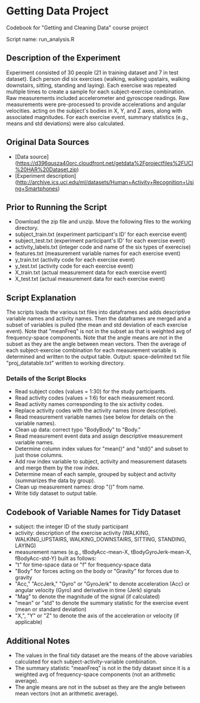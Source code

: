 # Getting Data Project
Codebook for "Getting and Cleaning Data" course project

Script name: run_analysis.R

## Description of the Experiment
 Experiment consisted of 30 people (21 in training dataset and 7 in test dataset).
 Each person did six exercises (walking, walking upstairs, walking downstairs, sitting, standing and laying).
 Each exercise was repeated multiple times to create a sample for each subject-exercise combination.
 Raw measurements included accelerometer and gyroscope readings.
 Raw measurements were pre-processed to provide accelerations and angular velocities. 
 acting on the subject's bodies in X, Y, and Z axes, along with associated magnitudes.
 For each exercise event, summary statistics (e.g., means and std deviations) were also calculated.

## Original Data Sources
* [Data source] (https://d396qusza40orc.cloudfront.net/getdata%2Fprojectfiles%2FUCI%20HAR%20Dataset.zip)
* [Experiment description] (http://archive.ics.uci.edu/ml/datasets/Human+Activity+Recognition+Using+Smartphones)

##  Prior to Running the Script
* Download the zip file and unzip. Move the following files to the working directory.
* subject_train.txt (experiment participant's ID' for each exercise event)
* subject_test.txt (experiment participant's ID' for each exercise event)
* activity_labels.txt (integer code and name of the six types of exerecise)
* features.txt (measurement variable names for each exercise event)
* y_train.txt (activity code for each exercise event)
* y_test.txt (activity code for each exercise event)
* X_train.txt (actual measurement data for each exercise event)
* X_test.txt (actual measurement data for each exercise event)

##  Script Explanation
 The scripts loads the various txt files into dataframes and adds descriptive variable names and activity names.
 Then the dataframes are merged and a subset of variables is pulled (the mean and std deviation of each exercise event).
 Note that "meanFreq" is not in the subset as that is weighted avg of frequency-space components.
 Note that the angle means are not in the subset as they are the angle between mean vectors.
 Then the average of each subject-exercise combination for each measurement variable is determined and written to the output table.
 Output: space-delimited txt file "proj_datatable.txt" written to working directory.

### Details of the Script Blocks
* Read subject codes (values = 1:30) for the study participants.
* Read activity codes (values = 1:6) for each measurement record.
* Read activity names corresponding to the six activity codes.
* Replace activity codes with the activity names (more descriptive).
* Read measurement variable names (see below for details on the variable names).
* Clean up data: correct typo "BodyBody" to "Body."
* Read measurement event data and assign descriptive measurement variable names.
* Determine column index values for "mean()" and "std()" and subset to just those columns.
* Add row index variable to subject, activity and measurement datasets and merge them by the row index.
* Determine mean of each sample, grouped by subject and activity (summarizes the data by group).
* Clean up measurement names: drop "()" from name.
* Write tidy dataset to output table.

## Codebook of Variable Names for Tidy Dataset
* subject:  the integer ID of the study participant
* activity:  description of the exercise activity (WALKING, WALKING_UPSTAIRS, WALKING_DOWNSTAIRS, SITTING, STANDING, LAYING)
* measurement names (e.g., tBodyAcc-mean-X, tBodyGyroJerk-mean-X, fBodyAcc-std-Y) built as follows:
* "t" for time-space data or "f" for frequency-space data
* "Body" for forces acting on the body or "Gravity" for forces due to gravity
* "Acc," "AccJerk," "Gyro" or "GyroJerk" to denote acceleration (Acc) or angular velocity (Gyro) and derivative in time (Jerk) signals
* "Mag" to denote the magnitude of the signal (if calculated)
* "mean" or "std" to denote the summary statistic for the exercise event (mean or standard deviation)
* "X,", "Y" or "Z" to denote the axis of the acceleration or velocity (if applicable)

## Additional Notes
* The values in the final tidy dataset are the means of the above variables calculated for each subject-activity-variable combination.
* The summary statistic "meanFreq" is not in the tidy dataset since it is a weighted avg of frequency-space components (not an arithmetic average).
* The angle means are not in the subset as they are the angle between mean vectors (not an arithmetic average).

